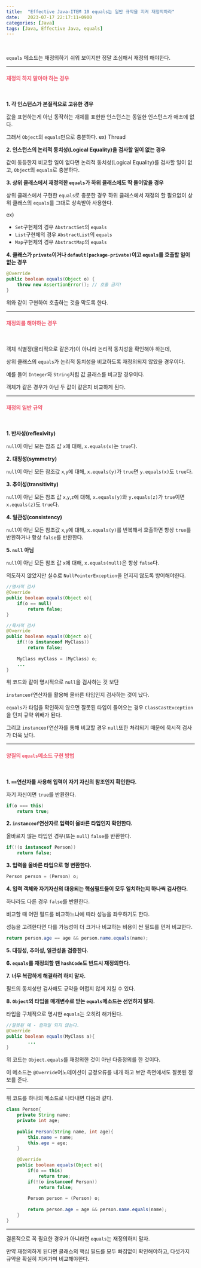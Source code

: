 ```yaml
---
title:  "Effective Java-ITEM 10 equals는 일반 규악을 지켜 재정의하라"
date:   2023-07-17 22:17:11+0900
categories: [Java]
tags: [Java, Effective Java, equals]
---
```

<br>

`equals` 메소드는 재정의하기 쉬워 보이지만 정말 조심해서 재정의 해야한다.

---

#### **<span style="color:#ef5369">재정의 하지 말아야 하는 경우</span>**

<br>

**1. 각 인스턴스가 본질적으로 고유한 경우**

값을 표현하는게 아닌 동작하는 개체를 표현한 인스턴스는 동일한 인스턴스가 애초에 없다.

그래서 `Object`의 `equals`만으로 충분하다. ex) Thread

**2. 인스턴스의 논리적 동치성(Logical Equality)을 검사할 일이 없는 경우**

값이 동등한지 비교할 일이 없다면 논리적 동치성(Logical Equality)를 검사할 일이 없고, `Object`의 `equals`로 충분하다.

**3. 상위 클래스에서 재정의한 `equals`가 하위 클래스에도 딱 들어맞을 경우**

상위 클래스에서 구현한 `equals`로 충분한 경우 하위 클래스에서 재정의 할 필요없이 상위 클래스의 `equals`를 그대로 상속받아 사용한다.

ex)
- `Set`구현체의 경우 `AbstractSet`의 `equals`
- `List`구현체의 경우 `AbstractList`의 `equals`
- `Map`구현체의 경우 `AbstractMap`의 `equals`

**4. 클래스가 `private`이거나 `default(package-private)`이고 `equals`를 호출할 일이 없는 경우**

```java
@Override 
public boolean equals(Object o) {
	throw new AssertionError(); // 호출 금지!
}
```

위와 같이 구현하여 호출하는 것을 막도록 한다.

---

#### **<span style="color:#ef5369">재정의를 해야하는 경우</span>**

<br>

객체 식별정(물리적으로 같은가)이 아니라 논리적 동치성을 확인해야 하는데,

상위 클래스의 `equals`가 논리적 동치성을 비교하도록 재정의되지 않았을 경우이다.

예를 들어 `Integer`와 `String`처럼 값 클래스를 비교할 경우이다.

객체가 같은 경우가 아닌 두 값이 같은지 비교하게 된다.

---

#### **<span style="color:#ef5369">재정의 일반 규약</span>**

<br>

**1. 반사성(reflexivity)**

`null`이 아닌 모든 참조 값 `x`에 대해, `x.equals(x)`는 `true`다.

**2. 대칭성(symmetry)**

`null`이 아닌 모든 참조값 `x`,`y`에 대해, `x.equals(y)`가 `true`면 `y.equals(x)`도 `true`다.


**3. 추이성(transitivity)**

`null`이 아닌 모든 참조 값 `x`,`y`,`z`에 대해, `x.equals(y)`와 `y.equals(z)`가 `true`이면 `x.equals(z)`도 `true`다.

**4. 일관성(consistency)**

`null`이 아닌 모든 참조값 `x`,`y`에 대해, `x.equals(y)`를 반복해서 호출하면 항상 `true`를 반환하거나 항상 `false`를 반환한다.

**5. `null` 아님**

`null`이 아닌 모든 참조 값 `x`에 대해, `x.equals(null)`은 항상 `false`다.

의도하지 않았지만 실수로 `NullPointerException`을 던지지 않도록 방어해야한다.

```java
//명시적 검사
@Override
public boolean equals(Object o){
    if(o == null)
        return false;
}
```
```java
//묵시적 검사
@Override
public boolean equals(Object o){
    if(!(o instanceof MyClass))
        return false;
    
    MyClass myClass = (MyClass) o;
    ...
}
```

위 코드와 같이 명시적으로 `null`을 검사하는 것 보단 

`instanceof`연산자를 활용해 올바른 타입인지 검사하는 것이 났다.

`equals`가 타입을 확인하지 않으면 잘못된 타입이 들어오는 경우 `ClassCastException`을 던져 규약 위배가 된다.

그리고 `instanceof`연산자를 통해 비교할 경우 `null`또한 처리되기 때문에 묵시적 검사가 더욱 났다.

---

#### **<span style="color:#ef5369">양질의 `equals`메소드 구현 방법</span>**

<br>

**1. `==`연산자를 사용해 입력이 자기 자신의 참조인지 확인한다.**

자기 자신이면 `true`를 반환한다.

```java
if(o === this)
    return true;
```

**2. `instanceof`연산자로 입력이 올바른 타입인지 확인한다.**

올바르지 않는 타입인 경우(또는 `null`) `false`를 반환한다.

```java
if(!(o instanceof Person))
    return false;
```

**3. 입력을 올바른 타입으로 형 변환한다.**

```java
Person person = (Person) o;
```

**4. 입력 객체와 자기자신의 대응되는 핵심필드들이 모두 일치하는지 하나씩 검사한다.**

하나라도 다른 경우 `false`를 반환한다.

비교할 때 어떤 필드를 비교하느냐에 따라 성능을 좌우하기도 한다.

성능을 고려한다면 다를 가능성이 더 크거나 비교하는 비용이 싼 필드를 먼저 비교한다.

```java
return person.age == age && person.name.equals(name);
```

**5. 대칭성, 추이성, 일관성을 검증한다.**

**6. `equals`를 재정의할 땐 `hashCode`도 반드시 재정의한다.**

**7. 너무 복잡하게 해결하려 하지 말자.**

필드의 동치성만 검사해도 규약을 어렵지 않게 지킬 수 있다.

**8. `Object`외 타입을 매개변수로 받는 `equals`메소드는 선언하지 말자.**

타입을 구체적으로 명시한 `equals`는 오히려 해가된다.

```java
//잘못된 예 - 컴파일 되지 않는다.
@Override
public boolean equals(MyClass a){
        ...
}
```

위 코드는 `Object.equals`를 재정의한 것이 아닌 다중정의를 한 것이다.

이 메소드는 `@Override`어노테이션이 긍정오류를 내개 하고 보안 측면에서도 잘못된 정보를 준다.

---

위 코드를 하나의 메소드로 나타내면 다음과 같다.

```java
class Person{
    private String name;
    private int age;
    
    public Person(String name, int age){
        this.name = name;
        this.age = age;
    }
    
    @Override
    public boolean equals(Object o){
        if(o == this)
            return true;
        if(!(o instanceof Person))
            return false;
        
        Person person = (Person) o;
        
        return person.age = age && person.name.equals(name);
    }
}
```

---

결론적으로 꼭 필요한 경우가 아니라면 `equals`는 재정의하지 말자.

만약 재정의하게 된다면 클래스의 핵심 필드를 모두 빠짐없이 확인해야하고, 다섯가지 규약을 확실히 지켜가며 비교해야한다.
